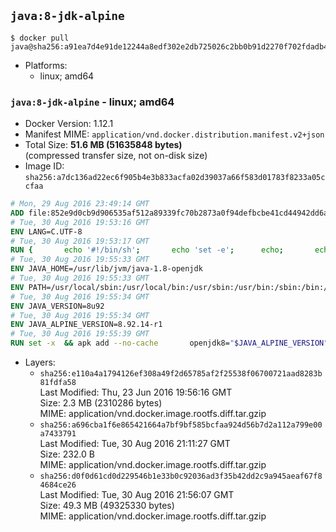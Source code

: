 ## `java:8-jdk-alpine`

```console
$ docker pull java@sha256:a91ea7d4e91de12244a8edf302e2db725026c2bb0b91d2270f702fdadb4ab371
```

-	Platforms:
	-	linux; amd64

### `java:8-jdk-alpine` - linux; amd64

-	Docker Version: 1.12.1
-	Manifest MIME: `application/vnd.docker.distribution.manifest.v2+json`
-	Total Size: **51.6 MB (51635848 bytes)**  
	(compressed transfer size, not on-disk size)
-	Image ID: `sha256:a7dc136ad22ec6f905b4e3b833acfa02d39037a66f583d01783f8233a05ccfaa`

```dockerfile
# Mon, 29 Aug 2016 23:49:14 GMT
ADD file:852e9d0cb9d906535af512a89339fc70b2873a0f94defbcbe41cd44942dd6ac8 in / 
# Tue, 30 Aug 2016 19:53:16 GMT
ENV LANG=C.UTF-8
# Tue, 30 Aug 2016 19:53:17 GMT
RUN { 		echo '#!/bin/sh'; 		echo 'set -e'; 		echo; 		echo 'dirname "$(dirname "$(readlink -f "$(which javac || which java)")")"'; 	} > /usr/local/bin/docker-java-home 	&& chmod +x /usr/local/bin/docker-java-home
# Tue, 30 Aug 2016 19:55:33 GMT
ENV JAVA_HOME=/usr/lib/jvm/java-1.8-openjdk
# Tue, 30 Aug 2016 19:55:33 GMT
ENV PATH=/usr/local/sbin:/usr/local/bin:/usr/sbin:/usr/bin:/sbin:/bin:/usr/lib/jvm/java-1.8-openjdk/jre/bin:/usr/lib/jvm/java-1.8-openjdk/bin
# Tue, 30 Aug 2016 19:55:34 GMT
ENV JAVA_VERSION=8u92
# Tue, 30 Aug 2016 19:55:34 GMT
ENV JAVA_ALPINE_VERSION=8.92.14-r1
# Tue, 30 Aug 2016 19:55:39 GMT
RUN set -x 	&& apk add --no-cache 		openjdk8="$JAVA_ALPINE_VERSION" 	&& [ "$JAVA_HOME" = "$(docker-java-home)" ]
```

-	Layers:
	-	`sha256:e110a4a1794126ef308a49f2d65785af2f25538f06700721aad8283b81fdfa58`  
		Last Modified: Thu, 23 Jun 2016 19:56:16 GMT  
		Size: 2.3 MB (2310286 bytes)  
		MIME: application/vnd.docker.image.rootfs.diff.tar.gzip
	-	`sha256:a696cba1f6e865421664a7bf9bf585bcfaa924d56b7d2a112a799e00a7433791`  
		Last Modified: Tue, 30 Aug 2016 21:11:27 GMT  
		Size: 232.0 B  
		MIME: application/vnd.docker.image.rootfs.diff.tar.gzip
	-	`sha256:d0f0d61cd0d229546b1e33b0c92036ad3f35b42dd2c9a945aeaf67f84684ce26`  
		Last Modified: Tue, 30 Aug 2016 21:56:07 GMT  
		Size: 49.3 MB (49325330 bytes)  
		MIME: application/vnd.docker.image.rootfs.diff.tar.gzip
